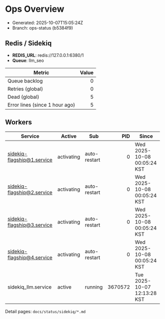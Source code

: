 # Ops Overview

- Generated: 2025-10-07T15:05:24Z
- Branch: ops-status (b5384f9)

## Redis / Sidekiq
- **REDIS_URL**: redis://127.0.0.1:6380/1
- **Queue**: llm_seo

| Metric | Value |
|---|---:|
| Queue backlog | 0 |
| Retries (global) | 0 |
| Dead (global) | 5 |
| Error lines (since 1 hour ago) | 5 |

## Workers
| Service | Active | Sub | PID | Since |
|---|---|---|---:|---|
| sidekiq-flagship@1.service | activating | auto-restart | 0 | Wed 2025-10-08 00:05:24 KST |
| sidekiq-flagship@2.service | activating | auto-restart | 0 | Wed 2025-10-08 00:05:24 KST |
| sidekiq-flagship@3.service | activating | auto-restart | 0 | Wed 2025-10-08 00:05:24 KST |
| sidekiq-flagship@4.service | activating | auto-restart | 0 | Wed 2025-10-08 00:05:24 KST |
| sidekiq_llm.service | active | running | 3670572 | Tue 2025-10-07 12:13:28 KST |

Detail pages: `docs/status/sidekiq/*.md`
